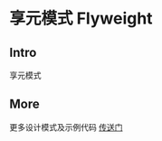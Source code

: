 # 享元模式 Flyweight

## Intro

享元模式

## More

更多设计模式及示例代码 [传送门](https://github.com/WeihanLi/DesignPatterns)
